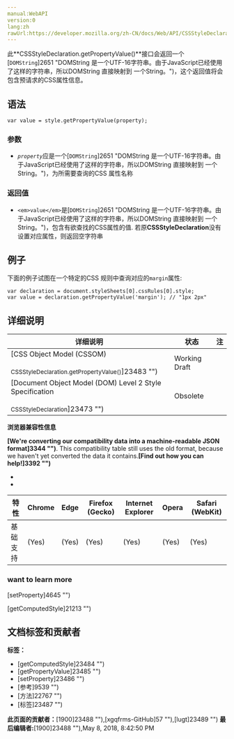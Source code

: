 ```yaml
---
manual:WebAPI
version:0
lang:zh
rawUrl:https://developer.mozilla.org/zh-CN/docs/Web/API/CSSStyleDeclaration/getPropertyValue
---
```






此**CSSStyleDeclaration.getPropertyValue()**接口会返回一个[`DOMString`]2651 "DOMString 是一个UTF-16字符串。由于JavaScript已经使用了这样的字符串，所以DOMString 直接映射到 一个String。")，这个返回值将会包含预请求的CSS属性信息。


## 语法<a name="语法"></a>

```
var value = style.getPropertyValue(property);
```

### 参数<a name="参数"></a>

* <em>`property`</em>应是一个[`DOMString`]2651 "DOMString 是一个UTF-16字符串。由于JavaScript已经使用了这样的字符串，所以DOMString 直接映射到 一个String。")，为所需要查询的CSS 属性名称

### 返回值<a name="返回值"></a>

* `<em>value</em>`是[`DOMString`]2651 "DOMString 是一个UTF-16字符串。由于JavaScript已经使用了这样的字符串，所以DOMString 直接映射到 一个String。")，包含有欲查找的CSS属性的值. 若原**CSSStyleDeclaration**没有设置对应属性，则返回空字符串

## 例子<a name="例子"></a>


下面的例子试图在一个特定的CSS 规则中查询对应的`margin`属性:


```
var declaration = document.styleSheets[0].cssRules[0].style;
var value = declaration.getPropertyValue('margin'); // "1px 2px"
```

## 详细说明<a name="详细说明"></a>
详细说明 | 状态 | 注 
 ---  |  ---  |  ---  | 
[CSS Object Model (CSSOM)<br></br><small>CSSStyleDeclaration.getPropertyValue()</small>]23483 "") | Working Draft |  
[Document Object Model (DOM) Level 2 Style Specification<br></br><small>CSSStyleDeclaration</small>]23473 "") | Obsolete |  



**浏览器兼容性信息**



**[We&#39;re converting our compatibility data into a machine-readable JSON format]3344 "")**. This compatibility table still uses the old format, because we haven&#39;t yet converted the data it contains.**[Find out how you can help!]3392 "")**


* 
* 
特性 | Chrome | Edge | Firefox (Gecko) | Internet Explorer | Opera | Safari (WebKit) 
 ---  |  ---  |  ---  |  ---  |  ---  |  ---  |  ---  | 
基础支持 | (Yes) | (Yes) | (Yes) | (Yes) | (Yes) | (Yes) 





### want to learn more<a name="want_to_learn_more"></a>
[setProperty]4645 "")

[getComputedStyle]21213 "")



## 文档标签和贡献者
**标签：**
* [getComputedStyle]23484 "")
* [getPropertyValue]23485 "")
* [setProperty]23486 "")
* [参考]9539 "")
* [方法]22767 "")
* [标签]23487 "")

**此页面的贡献者：**[1900]23488 ""),[xgqfrms-GitHub]57 ""),[lugt]23489 "")
**最后编辑者:**[1900]23488 ""),<time>May 8, 2018, 8:42:50 PM</time>



